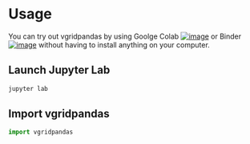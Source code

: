 # Usage

You can try out vgridpandas by using Goolge Colab [![image](https://colab.research.google.com/assets/colab-badge.svg)](https://colab.research.google.com/github/opengeoshub/vgridpandas/blob/master) or Binder [![image](https://mybinder.org/badge_logo.svg)](https://mybinder.org/v2/gh/opengeoshub/vgridpandas/HEAD) without having to install anything on your computer.

## Launch Jupyter Lab

```bash
jupyter lab
```

## Import vgridpandas

```python
import vgridpandas
```
